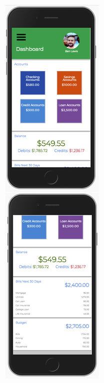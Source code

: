 [![Watch the video](https://github.com/bdlewis30/budget-app/blob/master/src/assets/dashboard.png)](https://youtu.be/FPoxfsqaZCc) [![Watch the video](https://github.com/bdlewis30/budget-app/blob/master/src/assets/dashboard-2.png)](https://youtu.be/FPoxfsqaZCc)
